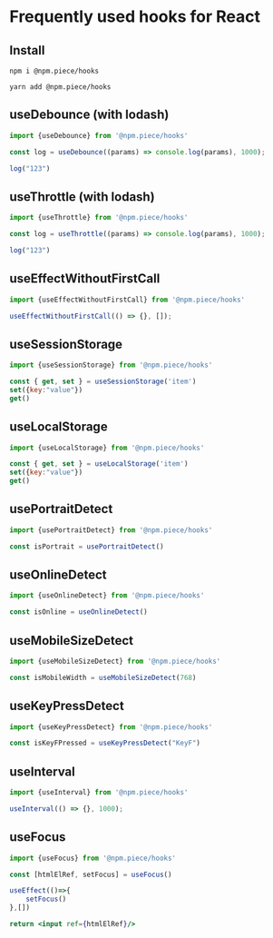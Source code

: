 <div style='display: flex;align-items: center;justify-content: center'>
<img src='https://svgshare.com/i/jfX.svg' alt=''/>
</div> 

# Frequently used hooks for React

## Install

```
npm i @npm.piece/hooks
```

```
yarn add @npm.piece/hooks
```

## useDebounce (with lodash)

```javascript
import {useDebounce} from '@npm.piece/hooks'
```

```javascript
const log = useDebounce((params) => console.log(params), 1000);

log("123")
```

## useThrottle (with lodash)

```javascript
import {useThrottle} from '@npm.piece/hooks'
```

```javascript
const log = useThrottle((params) => console.log(params), 1000);

log("123")
```

## useEffectWithoutFirstCall

```javascript
import {useEffectWithoutFirstCall} from '@npm.piece/hooks'
```

```javascript
useEffectWithoutFirstCall(() => {}, []);
```


## useSessionStorage

```javascript
import {useSessionStorage} from '@npm.piece/hooks'
```

```javascript
const { get, set } = useSessionStorage('item')
set({key:"value"})
get()
```

## useLocalStorage

```javascript
import {useLocalStorage} from '@npm.piece/hooks'
```

```javascript
const { get, set } = useLocalStorage('item')
set({key:"value"})
get()
```

## usePortraitDetect

```javascript
import {usePortraitDetect} from '@npm.piece/hooks'
```

```javascript
const isPortrait = usePortraitDetect()
```

## useOnlineDetect

```javascript
import {useOnlineDetect} from '@npm.piece/hooks'
```

```javascript
const isOnline = useOnlineDetect()
```

## useMobileSizeDetect

```javascript
import {useMobileSizeDetect} from '@npm.piece/hooks'
```

```javascript
const isMobileWidth = useMobileSizeDetect(768)
```

## useKeyPressDetect

```javascript
import {useKeyPressDetect} from '@npm.piece/hooks'
```

```javascript
const isKeyFPressed = useKeyPressDetect("KeyF")
```

## useInterval

```javascript
import {useInterval} from '@npm.piece/hooks'
```

```javascript
useInterval(() => {}, 1000);
```

## useFocus

```javascript
import {useFocus} from '@npm.piece/hooks'
```

```jsx
const [htmlElRef, setFocus] = useFocus()

useEffect(()=>{
    setFocus()
},[])

return <input ref={htmlElRef}/>
```

